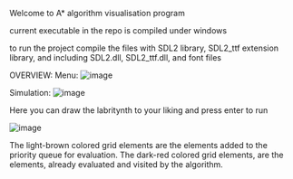 Welcome to A* algorithm visualisation program

current executable in the repo is compiled under windows

to run the project compile the files with SDL2 library, SDL2_ttf extension library, and including SDL2.dll, SDL2_ttf.dll, and font files

OVERVIEW:
Menu:
![image](https://github.com/user-attachments/assets/d56ce887-b898-488d-b22f-9b958b8ad893)

Simulation:
![image](https://github.com/user-attachments/assets/c892f952-6501-4bd7-ad0e-19839d9c3cac)

Here you can draw the labritynth to your liking and press enter to run

![image](https://github.com/user-attachments/assets/dbbbc0dc-482b-4fb4-9b45-0c8970c5baa7)

The light-brown colored grid elements are the elements added to the priority queue for evaluation.
The dark-red colored grid elements, are the elements, already evaluated and visited by the algorithm.
